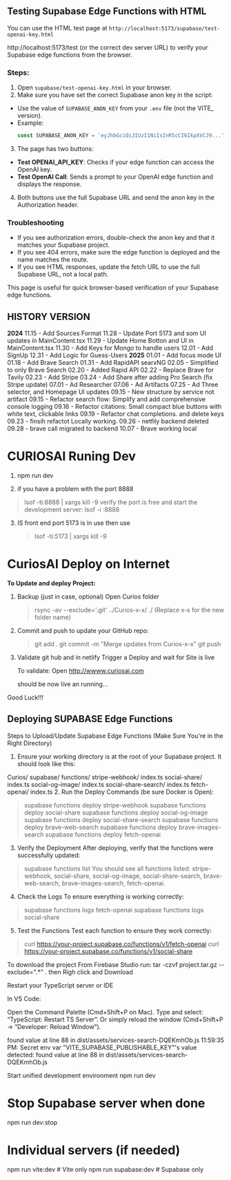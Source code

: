 ## Testing Supabase Edge Functions with HTML

You can use the HTML test page at `http://localhost:5173/supabase/test-openai-key.html` 

http://localhost:5173/test 
(or the correct dev server URL) to verify your Supabase edge functions from the browser.

### Steps:
1. Open `supabase/test-openai-key.html` in your browser.
2. Make sure you have set the correct Supabase anon key in the script:
  - Use the value of `SUPABASE_ANON_KEY` from your `.env` file (not the VITE_ version).
  - Example:
    ```js
    const SUPABASE_ANON_KEY = 'eyJhbGciOiJIUzI1NiIsInR5cCI6IkpXVCJ9...';
    ```
3. The page has two buttons:
  - **Test OPENAI_API_KEY**: Checks if your edge function can access the OpenAI key.
  - **Test OpenAI Call**: Sends a prompt to your OpenAI edge function and displays the response.
4. Both buttons use the full Supabase URL and send the anon key in the Authorization header.

### Troubleshooting
- If you see authorization errors, double-check the anon key and that it matches your Supabase project.
- If you see 404 errors, make sure the edge function is deployed and the name matches the route.
- If you see HTML responses, update the fetch URL to use the full Supabase URL, not a local path.

This page is useful for quick browser-based verification of your Supabase edge functions.
## HISTORY VERSION
**2024**
  11.15 - Add Sources Format
  11.28 - Update Port 5173 and som UI updates in MainContent.tsx 
  11.29 - Update Home Botton and UI in MainContent.tsx 
  11.30 - Add Keys for Mongo to handle users
  12.01 - Add SignUp
  12.31 - Add Logic for Guess-Users
**2025**
  01.01 - Add focus mode UI 
  01.18 - Add Brave Search
  01.31 - Add RapidAPI searxNG
  02.05 - Simplified to only Brave Search
  02.20 - Added Rapid API
  02.22 - Replace Brave for Tavily
  02.23 - Add Stripe
  03.24 - Add Share after adding Pro Search (fix Stripe update)
  07.01 - Ad Researcher
  07.06 - Ad Artifacts
  07.25 - Ad Three selector, and Homepage UI updates
  09.15 - New structure by service not artifact
  09.15 - Refactor search flow: Simplify and add comprehensive console logging
  09.16 - Refactor citations: Small compact blue buttons with white text, clickable links
  09.19 - Refactor chat completions. and delete keys
  09.23 - finsih refactot Locally working.
  09.26 - netfily backend deleted
  09.28 - brave call migrated to backend
  10.07 - Brave working local
  
# CURIOSAI  Runing Dev
1. npm run dev

2. if you have a problem with the port 8888
  > lsof -ti:8888 | xargs kill -9
  verify the port is free and start the development server:
   > lsof -i :8888
3. IS front end port 5173 is in use then use 
   > lsof -ti:5173 | xargs kill -9

# CuriosAI  Deploy on Internet

**To Update and deploy Project:**

1. Backup (just in case, optional)
   Open Curios folder 
   > rsync -av --exclude='.git' ../Curios-x-x/ ./
     (Replace x-x for the new folder name) 

2. Commit and push to update your GitHub repo:
   > git add .
   > git commit -m "Merge updates from Curios-x-x"
   > git push

3. Validate git hub and in netlify
   Trigger a Deploy and wait for Site is live 

    To validate:  Open http://wwww.curiosai.com 

   should be now live an running...

Good Luck!!!



## Deploying SUPABASE Edge Functions
Steps to Upload/Update Supabase Edge Functions
(Make Sure You're in the Right Directory)

1. Ensure your working directory is at the root of your Supabase project. It should look like this:

Curios/
  supabase/
    functions/
      stripe-webhook/
        index.ts
      social-share/
        index.ts
      social-og-image/
        index.ts
      social-share-search/
        index.ts
      fetch-openai/
        index.ts
2. Run the Deploy Commands (be sure Docker is Open):

 > supabase functions deploy stripe-webhook
 > supabase functions deploy social-share
 > supabase functions deploy social-og-image  
 > supabase functions deploy social-share-search
 > supabase functions deploy brave-web-search
 > supabase functions deploy brave-images-search
 > supabase functions deploy fetch-openai

3. Verify the Deployment After deploying, verify that the functions were successfully updated:
 > supabase functions list
You should see all functions listed: stripe-webhook, social-share, social-og-image, social-share-search, brave-web-search, brave-images-search, fetch-openai.

4. Check the Logs To ensure everything is working correctly:
> supabase functions logs fetch-openai
> supabase functions logs social-share

5. Test the Functions
Test each function to ensure they work correctly:
> curl https://your-project.supabase.co/functions/v1/fetch-openai
> curl https://your-project.supabase.co/functions/v1/social-share

To download the project From Firebase Studio run:
tar -czvf project.tar.gz --exclude=".*" .
then Righ click and Download


Restart your TypeScript server or IDE

In VS Code:

Open the Command Palette (Cmd+Shift+P on Mac).
Type and select: “TypeScript: Restart TS Server”.
Or simply reload the window (Cmd+Shift+P → “Developer: Reload Window”).



  found value at line 88 in dist/assets/services-search-DQEKmhOb.js
11:59:35 PM: Secret env var "VITE_SUPABASE_PUBLISHABLE_KEY"'s value detected:
  found value at line 88 in dist/assets/services-search-DQEKmhOb.js



Start unified development environment
npm run dev

# Stop Supabase server when done
npm run dev:stop

# Individual servers (if needed)
npm run vite:dev      # Vite only
npm run supabase:dev  # Supabase only